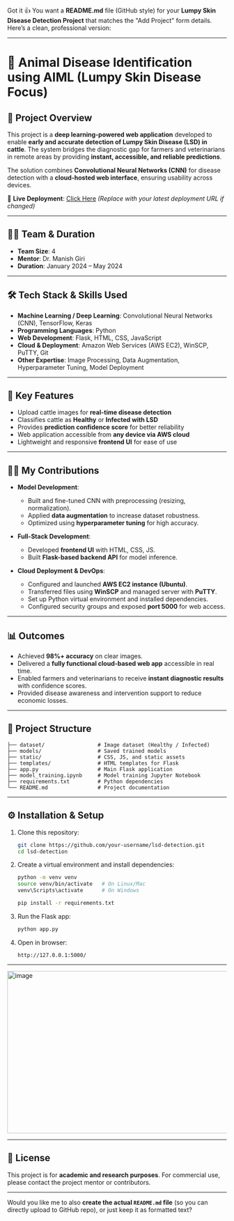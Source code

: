 Got it 👍 You want a **README.md** file (GitHub style) for your **Lumpy Skin Disease Detection Project** that matches the "Add Project" form details. Here’s a clean, professional version:

---

# 🐄 Animal Disease Identification using AIML (Lumpy Skin Disease Focus)

## 📌 Project Overview

This project is a **deep learning-powered web application** developed to enable **early and accurate detection of Lumpy Skin Disease (LSD) in cattle**. The system bridges the diagnostic gap for farmers and veterinarians in remote areas by providing **instant, accessible, and reliable predictions**.

The solution combines **Convolutional Neural Networks (CNN)** for disease detection with a **cloud-hosted web interface**, ensuring usability across devices.

🔗 **Live Deployment**: [Click Here](http://ec2-3-110-124-28.ap-south-1.compute.amazonaws.com:5000/) *(Replace with your latest deployment URL if changed)*

---

## 👨‍💻 Team & Duration

* **Team Size**: 4
* **Mentor**: Dr. Manish Giri
* **Duration**: January 2024 – May 2024

---

## 🛠️ Tech Stack & Skills Used

* **Machine Learning / Deep Learning**: Convolutional Neural Networks (CNN), TensorFlow, Keras
* **Programming Languages**: Python
* **Web Development**: Flask, HTML, CSS, JavaScript
* **Cloud & Deployment**: Amazon Web Services (AWS EC2), WinSCP, PuTTY, Git
* **Other Expertise**: Image Processing, Data Augmentation, Hyperparameter Tuning, Model Deployment

---

## 🚀 Key Features

* Upload cattle images for **real-time disease detection**
* Classifies cattle as **Healthy** or **Infected with LSD**
* Provides **prediction confidence score** for better reliability
* Web application accessible from **any device via AWS cloud**
* Lightweight and responsive **frontend UI** for ease of use

---

## 👨‍🔬 My Contributions

* **Model Development**:

  * Built and fine-tuned CNN with preprocessing (resizing, normalization).
  * Applied **data augmentation** to increase dataset robustness.
  * Optimized using **hyperparameter tuning** for high accuracy.

* **Full-Stack Development**:

  * Developed **frontend UI** with HTML, CSS, JS.
  * Built **Flask-based backend API** for model inference.

* **Cloud Deployment & DevOps**:

  * Configured and launched **AWS EC2 instance (Ubuntu)**.
  * Transferred files using **WinSCP** and managed server with **PuTTY**.
  * Set up Python virtual environment and installed dependencies.
  * Configured security groups and exposed **port 5000** for web access.

---

## 📊 Outcomes

* Achieved **98%+ accuracy** on clear images.
* Delivered a **fully functional cloud-based web app** accessible in real time.
* Enabled farmers and veterinarians to receive **instant diagnostic results** with confidence scores.
* Provided disease awareness and intervention support to reduce economic losses.

---

## 📂 Project Structure

```
├── dataset/                 # Image dataset (Healthy / Infected)
├── models/                  # Saved trained models
├── static/                  # CSS, JS, and static assets
├── templates/               # HTML templates for Flask
├── app.py                   # Main Flask application
├── model_training.ipynb     # Model training Jupyter Notebook
├── requirements.txt         # Python dependencies
└── README.md                # Project documentation
```

---

## ⚙️ Installation & Setup

1. Clone this repository:

   ```bash
   git clone https://github.com/your-username/lsd-detection.git
   cd lsd-detection
   ```

2. Create a virtual environment and install dependencies:

   ```bash
   python -m venv venv
   source venv/bin/activate   # On Linux/Mac
   venv\Scripts\activate      # On Windows

   pip install -r requirements.txt
   ```

3. Run the Flask app:

   ```bash
   python app.py
   ```

4. Open in browser:

   ```
   http://127.0.0.1:5000/
   ```

---
<img width="735" height="373" alt="image" src="https://github.com/user-attachments/assets/5e9fab0b-e119-430a-8de1-b91a8b836d11" />


---

## 📜 License

This project is for **academic and research purposes**.
For commercial use, please contact the project mentor or contributors.

---

Would you like me to also **create the actual `README.md` file** (so you can directly upload to GitHub repo), or just keep it as formatted text?
